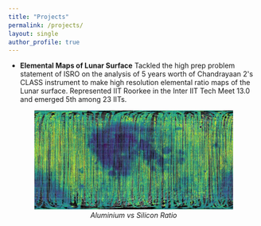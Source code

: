 ```yaml
---
title: "Projects"
permalink: /projects/
layout: single
author_profile: true
---
```


- **Elemental Maps of Lunar Surface**
Tackled the high prep problem statement of ISRO on the analysis of 5 years worth of Chandrayaan 2's CLASS instrument to make high resolution elemental ratio maps of the Lunar surface. Represented IIT Roorkee in the Inter IIT Tech Meet 13.0 and emerged 5th among 23 IITs.
<a href="https://github.com/Tirthankar4/Elemental-maps-using-CLASS-data" target="_blank"><i class="fab fa-github"></i></a>
<p align="center">
  <img src="/assets/images/Al_by_Si.jpg" width="400"><br>
  <em>Aluminium vs Silicon Ratio</em>
</p>
